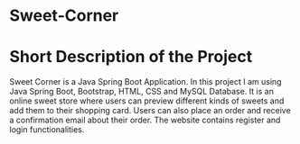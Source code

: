 # Sweet-Corner
# Short Description of the Project
Sweet Corner is a Java Spring Boot Application. In this project I am using Java Spring Boot, Bootstrap, HTML, CSS and MySQL Database. It is an online sweet store where users can preview different kinds of sweets and add them to their shopping card. Users can also place an order and receive a confirmation email about their order. The website contains register and login functionalities.
